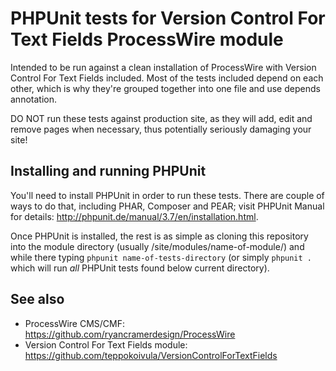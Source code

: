 PHPUnit tests for Version Control For Text Fields ProcessWire module
====================================================================

Intended to be run against a clean installation of ProcessWire with Version
Control For Text Fields included. Most of the tests included depend on each
other, which is why they're grouped together into one file and use depends
annotation.

DO NOT run these tests against production site, as they will add, edit and
remove pages when necessary, thus potentially seriously damaging your site!

## Installing and running PHPUnit

You'll need to install PHPUnit in order to run these tests. There are couple
of ways to do that, including PHAR, Composer and PEAR; visit PHPUnit Manual 
for details: http://phpunit.de/manual/3.7/en/installation.html.

Once PHPUnit is installed, the rest is as simple as cloning this repository
into the module directory (usually /site/modules/name-of-module/) and while
there typing `phpunit name-of-tests-directory` (or simply `phpunit .` which
will run *all* PHPUnit tests found below current directory).

## See also

* ProcessWire CMS/CMF: https://github.com/ryancramerdesign/ProcessWire
* Version Control For Text Fields module: https://github.com/teppokoivula/VersionControlForTextFields